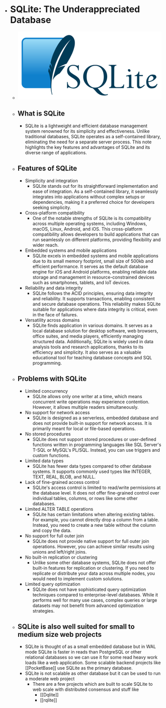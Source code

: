 - # SQLite: The Underappreciated Database
	- ![sqlite.png](../assets/sqlite_1687606248242_0.png)
	- ## What is SQLite
		- SQLite is a lightweight and efficient database management system renowned for its simplicity and effectiveness. Unlike traditional databases, SQLite operates as a self-contained library, eliminating the need for a separate server process. This note highlights the key features and advantages of SQLite and its diverse range of applications.
	- ## Features of SQLite
		- Simplicity and integration
			- SQLite stands out for its straightforward implementation and ease of integration. As a self-contained library, it seamlessly integrates into applications without complex setups or dependencies, making it a preferred choice for developers seeking simplicity.
		- Cross-platform compatibility
			- One of the notable strengths of SQLite is its compatibility across multiple operating systems, including Windows, macOS, Linux, Android, and iOS. This cross-platform compatibility allows developers to build applications that can run seamlessly on different platforms, providing flexibility and wider reach.
		- Embedded systems and mobile applications
			- SQLite excels in embedded systems and mobile applications due to its small memory footprint, small size of 500kb and efficient performance. It serves as the default database engine for iOS and Android platforms, enabling reliable data storage and management in resource-constrained devices such as smartphones, tablets, and IoT devices.
		- Reliability and data integrity
			- SQLite follows the ACID principles, ensuring data integrity and reliability. It supports transactions, enabling consistent and secure database operations. This reliability makes SQLite suitable for applications where data integrity is critical, even in the face of failures.
		- Versatility across domains
			- SQLite finds application in various domains. It serves as a local database solution for desktop software, web browsers, office suites, and media players, efficiently managing structured data. Additionally, SQLite is widely used in data analysis tools and research applications, thanks to its efficiency and simplicity. It also serves as a valuable educational tool for teaching database concepts and SQL programming.
	- ## Problems with SQLite
		- Limited concurrency
			- SQLite allows only one writer at a time, which means concurrent write operations may experience contention. However, it allows multiple readers simultaneously.
		- No support for network access
			- SQLite is designed as a serverless, embedded database and does not provide built-in support for network access. It is primarily meant for local or file-based operations.
		- No stored procedures
			- SQLite does not support stored procedures or user-defined functions written in programming languages like SQL Server's T-SQL or MySQL's PL/SQL. Instead, you can use triggers and custom functions.
		- Limited data types
			- SQLite has fewer data types compared to other database systems. It supports commonly used types like INTEGER, TEXT, REAL, BLOB, and NULL.
		- Lack of fine-grained access control
			- SQLite's access control is limited to read/write permissions at the database level. It does not offer fine-grained control over individual tables, columns, or rows like some other databases.
		- Limited ALTER TABLE operations
			- SQLite has certain limitations when altering existing tables. For example, you cannot directly drop a column from a table. Instead, you need to create a new table without the column and copy the data.
		- No support for full outer join
			- SQLite does not provide native support for full outer join operations. However, you can achieve similar results using unions and left/right joins.
		- No built-in replication or clustering
			- Unlike some other database systems, SQLite does not offer built-in features for replication or clustering. If you need to replicate or distribute your data across multiple nodes, you would need to implement custom solutions.
		- Limited query optimization
			- SQLite does not have sophisticated query optimization techniques compared to enterprise-level databases. While it performs well for many use cases, complex queries or large datasets may not benefit from advanced optimization strategies.
	- ## SQLite is also well suited for small to medium size web projects
		- SQLite is thought of as a small embedded database but in WAL mode SQLite is faster in reads than PostgreSQL or other relational databases so we can use it for some read heavy work loads like a web application. Some scalable backend projects like [[PocketBase]] use SQLite as the primary database.
		- SQLite is not scalable as other database but it can be used to run a moderate web project
			- There are a few projects which are built to scale SQLite to web scale with distributed consensus and stuff like
				- [[Dqlite]]
				- [[rqlite]]